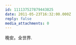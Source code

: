 ```yaml
---
id: 111137527879443825
date: 2011-05-23T16:32:00.000Z
reply: false
media_attachments: 0
---
```


晚安。全世界. ​​​​

